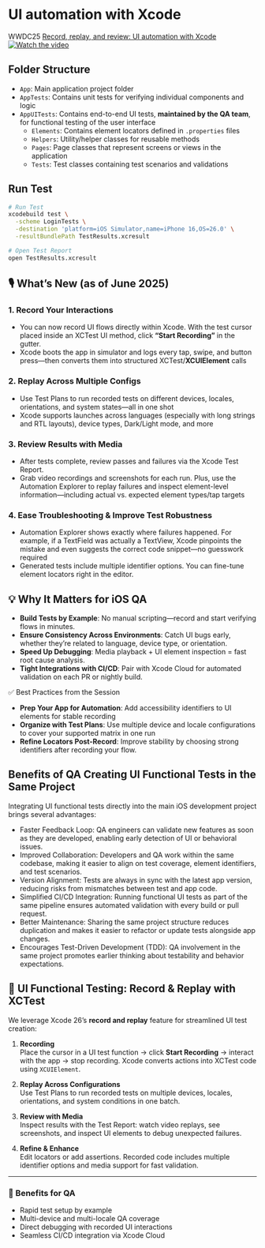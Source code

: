 # UI automation with Xcode

WWDC25 [Record, replay, and review: UI automation with Xcode](https://developer.apple.com/videos/play/wwdc2025/344/)<br>
[![Watch the video](https://img.youtube.com/vi/TI-XF0M8Ge0/0.jpg)](https://www.youtube.com/watch?v=TI-XF0M8Ge0)


## Folder Structure 
- `App`: Main application project folder
- `AppTests`: Contains unit tests for verifying individual components and logic
- `AppUITests`: Contains end-to-end UI tests, **maintained by the QA team**, for functional testing of the user interface
  - `Elements`: Contains element locators defined in `.properties` files
  - `Helpers`: Utility/helper classes for reusable methods
  - `Pages`: Page classes that represent screens or views in the application
  - `Tests`: Test classes containing test scenarios and validations

## Run Test
```bash
# Run Test
xcodebuild test \
  -scheme LoginTests \
  -destination 'platform=iOS Simulator,name=iPhone 16,OS=26.0' \
  -resultBundlePath TestResults.xcresult

# Open Test Report
open TestResults.xcresult
```

## 🎙 What’s New (as of June 2025)
### 1. Record Your Interactions
- You can now record UI flows directly within Xcode. With the test cursor placed inside an XCTest UI method, click **“Start Recording”** in the gutter.
- Xcode boots the app in simulator and logs every tap, swipe, and button press—then converts them into structured XCTest/**XCUIElement** calls 

### 2. Replay Across Multiple Configs
- Use Test Plans to run recorded tests on different devices, locales, orientations, and system states—all in one shot 
- Xcode supports launches across languages (especially with long strings and RTL layouts), device types, Dark/Light mode, and more 

### 3. Review Results with Media
- After tests complete, review passes and failures via the Xcode Test Report.
- Grab video recordings and screenshots for each run. Plus, use the Automation Explorer to replay failures and inspect element-level information—including actual vs. expected element types/tap targets 

### 4. Ease Troubleshooting & Improve Test Robustness
- Automation Explorer shows exactly where failures happened. For example, if a TextField was actually a TextView, Xcode pinpoints the mistake and even suggests the correct code snippet—no guesswork required 
- Generated tests include multiple identifier options. You can fine-tune element locators right in the editor.

## 💡 Why It Matters for iOS QA
- **Build Tests by Example**: No manual scripting—record and start verifying flows in minutes.
- **Ensure Consistency Across Environments**: Catch UI bugs early, whether they’re related to language, device type, or orientation.
- **Speed Up Debugging**: Media playback + UI element inspection = fast root cause analysis.
- **Tight Integrations with CI/CD**: Pair with Xcode Cloud for automated validation on each PR or nightly build.

✅ Best Practices from the Session
- **Prep Your App for Automation**: Add accessibility identifiers to UI elements for stable recording 
- **Organize with Test Plans**: Use multiple device and locale configurations to cover your supported matrix in one run 
- **Refine Locators Post-Record**: Improve stability by choosing strong identifiers after recording your flow.


## Benefits of QA Creating UI Functional Tests in the Same Project
Integrating UI functional tests directly into the main iOS development project brings several advantages:

- Faster Feedback Loop:
  QA engineers can validate new features as soon as they are developed, enabling early detection of UI or behavioral issues.
- Improved Collaboration:
  Developers and QA work within the same codebase, making it easier to align on test coverage, element identifiers, and test scenarios.
- Version Alignment:
  Tests are always in sync with the latest app version, reducing risks from mismatches between test and app code.
- Simplified CI/CD Integration: 
  Running functional UI tests as part of the same pipeline ensures automated validation with every build or pull request.
- Better Maintenance:
  Sharing the same project structure reduces duplication and makes it easier to refactor or update tests alongside app changes.
- Encourages Test-Driven Development (TDD): 
  QA involvement in the same project promotes earlier thinking about testability and behavior expectations.

## 🧪 UI Functional Testing: Record & Replay with XCTest

We leverage Xcode 26’s **record and replay** feature for streamlined UI test creation:

1. **Recording**  
   Place the cursor in a UI test function → click **Start Recording** → interact with the app → stop recording. Xcode converts actions into XCTest code using `XCUIElement`.

2. **Replay Across Configurations**  
   Use Test Plans to run recorded tests on multiple devices, locales, orientations, and system conditions in one batch.

3. **Review with Media**  
   Inspect results with the Test Report: watch video replays, see screenshots, and inspect UI elements to debug unexpected failures.

4. **Refine & Enhance**  
   Edit locators or add assertions. Recorded code includes multiple identifier options and media support for fast validation.

---

### 🚀 Benefits for QA
- Rapid test setup by example  
- Multi-device and multi-locale QA coverage  
- Direct debugging with recorded UI interactions  
- Seamless CI/CD integration via Xcode Cloud
